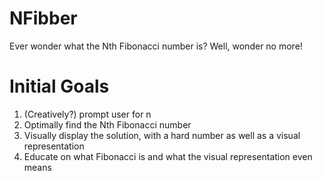 # NFibber
Ever wonder what the Nth Fibonacci number is?
Well, wonder no more!

# Initial Goals
1. (Creatively?) prompt user for n 
2. Optimally find the Nth Fibonacci number
3. Visually display the solution, with a hard number as well as a visual representation
4. Educate on what Fibonacci is and what the visual representation even means

